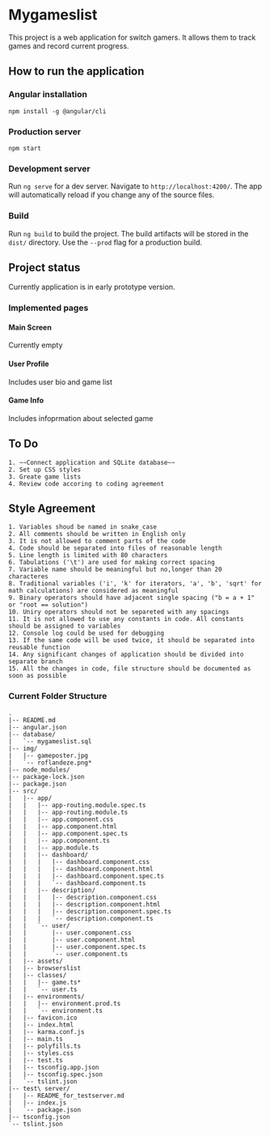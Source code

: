 # Mygameslist

This project is a web application for switch gamers. It allows them to track games and record current progress.

## How to run the application

### Angular installation

`npm install -g @angular/cli`

### Production server

`npm start`

### Development server

Run `ng serve` for a dev server. Navigate to `http://localhost:4200/`. The app will automatically reload if you change any of the source files.

### Build

Run `ng build` to build the project. The build artifacts will be stored in the `dist/` directory. Use the `--prod` flag for a production build.

## Project status

Currently application is in early prototype version.

### Implemented pages

#### Main Screen

Currently empty

#### User Profile

Includes user bio and game list

#### Game Info

Includes infoprmation about selected game

## To Do

    1. ~~Connect application and SQLite database~~
    2. Set up CSS styles
    3. Greate game lists
    4. Review code accoring to coding agreement
    
## Style Agreement

    1. Variables shoud be named in snake_case
    2. All comments should be written in English only
    3. It is not allowed to comment parts of the code
    4. Code should be separated into files of reasonable length
    5. Line length is limited with 80 characters
    6. Tabulations ('\t') are used for making correct spacing
    7. Variable name should be meaningful but no,longer than 20 characteres
    8. Traditional variables ('i', 'k' for iterators, 'a', 'b', 'sqrt' for math calculations) are considered as meaningful
    9. Binary operators should have adjacent single spacing ("b = a + 1" or "root == solution")
    10. Uniry operators should not be separeted with any spacings
    11. It is not allowed to use any constants in code. All constants should be assigned to variables
    12. Console log could be used for debugging
    13. If the same code will be used twice, it should be separated into reusable function
    14. Any significant changes of application should be divided into separate branch
    15. All the changes in code, file structure should be documented as soon as possible
    
    
    
### Current Folder Structure

```
.
|-- README.md
|-- angular.json
|-- database/
|   `-- mygameslist.sql
|-- img/
|   |-- gameposter.jpg
|   `-- roflandeze.png*
|-- node_modules/
|-- package-lock.json
|-- package.json
|-- src/
|   |-- app/
|   |   |-- app-routing.module.spec.ts
|   |   |-- app-routing.module.ts
|   |   |-- app.component.css
|   |   |-- app.component.html
|   |   |-- app.component.spec.ts
|   |   |-- app.component.ts
|   |   |-- app.module.ts
|   |   |-- dashboard/
|   |   |   |-- dashboard.component.css
|   |   |   |-- dashboard.component.html
|   |   |   |-- dashboard.component.spec.ts
|   |   |   `-- dashboard.component.ts
|   |   |-- description/
|   |   |   |-- description.component.css
|   |   |   |-- description.component.html
|   |   |   |-- description.component.spec.ts
|   |   |   `-- description.component.ts
|   |   `-- user/
|   |       |-- user.component.css
|   |       |-- user.component.html
|   |       |-- user.component.spec.ts
|   |       `-- user.component.ts
|   |-- assets/
|   |-- browserslist
|   |-- classes/
|   |   |-- game.ts*
|   |   `-- user.ts
|   |-- environments/
|   |   |-- environment.prod.ts
|   |   `-- environment.ts
|   |-- favicon.ico
|   |-- index.html
|   |-- karma.conf.js
|   |-- main.ts
|   |-- polyfills.ts
|   |-- styles.css
|   |-- test.ts
|   |-- tsconfig.app.json
|   |-- tsconfig.spec.json
|   `-- tslint.json
|-- test\ server/
|   |-- README_for_testserver.md
|   |-- index.js
|   `-- package.json
|-- tsconfig.json
`-- tslint.json


```
